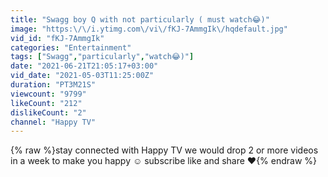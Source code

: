 ```yaml
---
title: "Swagg boy Q with not particularly ( must watch😂)"
image: "https:\/\/i.ytimg.com\/vi\/fKJ-7AmmgIk\/hqdefault.jpg"
vid_id: "fKJ-7AmmgIk"
categories: "Entertainment"
tags: ["Swagg","particularly","watch😂)"]
date: "2021-06-21T21:05:17+03:00"
vid_date: "2021-05-03T11:25:00Z"
duration: "PT3M21S"
viewcount: "9799"
likeCount: "212"
dislikeCount: "2"
channel: "Happy TV"
---
```

{% raw %}stay connected with Happy TV we would drop 2 or more videos in a week to make you happy ☺️ subscribe like and share ❤️{% endraw %}
